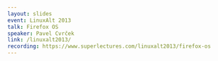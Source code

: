 ```yaml
---
layout: slides
event: LinuxAlt 2013
talk: Firefox OS
speaker: Pavel Cvrček
link: /linuxalt2013/
recording: https://www.superlectures.com/linuxalt2013/firefox-os
---
```


